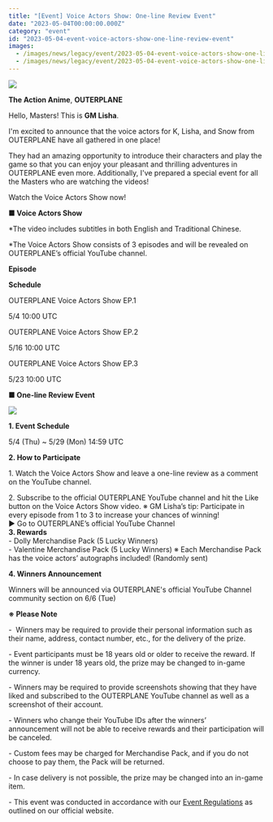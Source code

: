 ```yaml
---
title: "[Event] Voice Actors Show: One-line Review Event"
date: "2023-05-04T00:00:00.000Z"
category: "event"
id: "2023-05-04-event-voice-actors-show-one-line-review-event"
images:
  - /images/news/legacy/event/2023-05-04-event-voice-actors-show-one-line-review-event/7dcc19041320487284eced9e34c364f4.webp
  - /images/news/legacy/event/2023-05-04-event-voice-actors-show-one-line-review-event/ae06d6fcc99147f3abcbc68e19807ba0.webp
---
```


![](/images/news/legacy/event/2023-05-04-event-voice-actors-show-one-line-review-event/7dcc19041320487284eced9e34c364f4.webp)

**The Action Anime**, **OUTERPLANE**

Hello, Masters! This is **GM Lisha**.

I'm excited to announce that the voice actors for K, Lisha, and Snow from OUTERPLANE have all gathered in one place! 

They had an amazing opportunity to introduce their characters and play the game so that you can enjoy your pleasant and thrilling adventures in OUTERPLANE even more. Additionally, I've prepared a special event for all the Masters who are watching the videos!

Watch the Voice Actors Show now!

**■ Voice Actors Show**  
  

\*The video includes subtitles in both English and Traditional Chinese.

\*The Voice Actors Show consists of 3 episodes and will be revealed on OUTERPLANE’s official YouTube channel.  
  

**Episode**

**Schedule**

OUTERPLANE Voice Actors Show EP.1

5/4 10:00 UTC

OUTERPLANE Voice Actors Show EP.2

5/16 10:00 UTC

OUTERPLANE Voice Actors Show EP.3

5/23 10:00 UTC

**■ One-line Review Event**

![](/images/news/legacy/event/2023-05-04-event-voice-actors-show-one-line-review-event/ae06d6fcc99147f3abcbc68e19807ba0.webp)

**1\. Event Schedule**

5/4 (Thu) ~ 5/29 (Mon) 14:59 UTC

**2\. How to Participate**

1. Watch the Voice Actors Show and leave a one-line review as a comment on the YouTube channel.

2. Subscribe to the official OUTERPLANE YouTube channel and hit the Like button on the Voice Actors Show video. ※ GM Lisha’s tip: Participate in every episode from 1 to 3 to increase your chances of winning!   
▶ Go to OUTERPLANE’s official YouTube Channel  
**3\. Rewards**  
\- Dolly Merchandise Pack (5 Lucky Winners)  
\- Valentine Merchandise Pack (5 Lucky Winners) ※ Each Merchandise Pack has the voice actors’ autographs included! (Randomly sent)

**4\. Winners Announcement**

Winners will be announced via OUTERPLANE's official YouTube Channel community section on 6/6 (Tue)

**※ Please Note**

\-  Winners may be required to provide their personal information such as their name, address, contact number, etc., for the delivery of the prize.

\- Event participants must be 18 years old or older to receive the reward. If the winner is under 18 years old, the prize may be changed to in-game currency.

\- Winners may be required to provide screenshots showing that they have liked and subscribed to the OUTERPLANE YouTube channel as well as a screenshot of their account. 

\- Winners who change their YouTube IDs after the winners’ announcement will not be able to receive rewards and their participation will be canceled.

\- Custom fees may be charged for Merchandise Pack, and if you do not choose to pay them, the Pack will be returned.

\- In case delivery is not possible, the prize may be changed into an in-game item.

\- This event was conducted in accordance with our [Event Regulations](https://www.smilegatemegaport.com/terms/index?gameType=MOBILE&termsType=8&langCode=en) as outlined on our official website.

